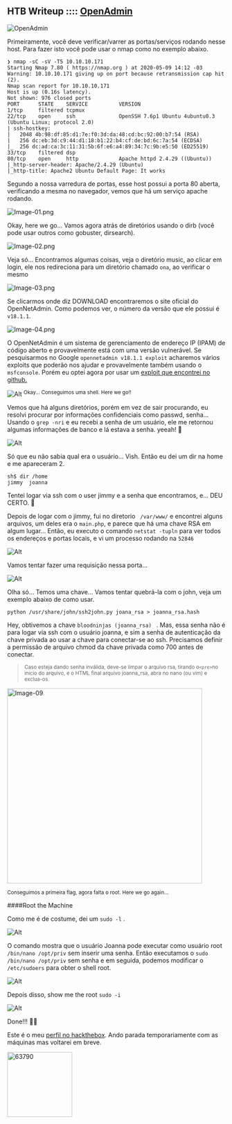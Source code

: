 ## HTB Writeup  :::: [OpenAdmin](https://www.hackthebox.eu/home/machines/profile/222)



![OpenAdmin](./Prints/OpenAdmin.png)



Primeiramente, você deve verificar/varrer as portas/serviços rodando nesse host. Para fazer isto você pode usar o nmap como no exemplo abaixo.


``` 
❯ nmap -sC -sV -T5 10.10.10.171
Starting Nmap 7.80 ( https://nmap.org ) at 2020-05-09 14:12 -03
Warning: 10.10.10.171 giving up on port because retransmission cap hit (2).
Nmap scan report for 10.10.10.171
Host is up (0.16s latency).
Not shown: 976 closed ports
PORT      STATE    SERVICE          VERSION
1/tcp     filtered tcpmux
22/tcp    open     ssh              OpenSSH 7.6p1 Ubuntu 4ubuntu0.3 (Ubuntu Linux; protocol 2.0)
| ssh-hostkey: 
|   2048 4b:98:df:85:d1:7e:f0:3d:da:48:cd:bc:92:00:b7:54 (RSA)
|   256 dc:eb:3d:c9:44:d1:18:b1:22:b4:cf:de:bd:6c:7a:54 (ECDSA)
|_  256 dc:ad:ca:3c:11:31:5b:6f:e6:a4:89:34:7c:9b:e5:50 (ED25519)
33/tcp    filtered dsp
80/tcp    open     http             Apache httpd 2.4.29 ((Ubuntu))
|_http-server-header: Apache/2.4.29 (Ubuntu)
|_http-title: Apache2 Ubuntu Default Page: It works

```


Segundo a nossa varredura de portas, esse host possui a porta 80 aberta, verificando a mesma no navegador, vemos que há um serviço apache rodando.


![Image-01.png](./Prints/Image-01.png)


Okay, here we go... Vamos agora atrás de diretórios usando o dirb (você pode usar outros como gobuster, dirsearch).

![Image-02.png](./Prints/Image-02.png)

Veja só... Encontramos algumas coisas, veja o diretório music, ao clicar em login, ele nos redireciona para um diretório chamado ```ona```, ao verificar o mesmo 

![Image-03.png](./Prints/Image-03.png)

Se clicarmos onde diz DOWNLOAD encontraremos o site oficial do OpenNetAdmin. Como podemos ver, o número da versão que ele possui é ```v18.1.1```.

![Image-04.png](./Prints/Image-04.png)

O OpenNetAdmin é um sistema de gerenciamento de endereço IP (IPAM) de código aberto e provavelmente está com uma versão vulnerável. Se pesquisarmos no Google ```opennetadmin v18.1.1 exploit``` acharemos vários exploits que poderão nos ajudar e provavelmente também usando o ```msfconsole```. Porém eu optei agora por usar um [exploit que encontrei no github.](https://github.com/amriunix/ona-rce)


![Alt](./Prints/Image-05.png)
<sup>Okay... Conseguimos uma shell. Here we go!!</sup>

Vemos que há alguns diretórios, porém em vez de sair procurando, eu resolvi procurar por informações confidenciais como passwd, senha... Usando o ```grep -nri``` e eu recebi a senha de um usuário, ele me retornou algumas informações de banco e lá estava a senha. yeeah! 🌚

![Alt](./Prints/Image-06.png)

Só que eu não sabia qual era o usuário... Vish. Então eu dei um dir na home e me apareceram 2.

```
sh$ dir /home
jimmy  joanna
```

Tentei logar via ssh com o user jimmy e a senha que encontramos, e... DEU CERTO. 🥳

Depois de logar com o jimmy, fui no diretorio ``` /var/www/``` e encontrei alguns arquivos, um deles era o ```main.php```, e parece que há uma chave RSA em algum lugar... Então, eu executo o comando ```netstat -tupln``` para ver todos os endereços e portas locais, e vi um processo rodando na ```52846```

![Alt](Prints/Image-07.png)

Vamos tentar fazer uma requisição nessa porta...

![Alt](./Prints/Image-08.png)

Olha só... Temos uma chave... Vamos tentar quebrá-la com o john, veja um exemplo abaixo de como usar. 

```
python /usr/share/john/ssh2john.py joana_rsa > joanna_rsa.hash
```
Hey, obtivemos a chave ```bloodninjas (joanna_rsa) ``` . Mas, essa senha não é para logar via ssh com o usuário joanna, e sim a senha de autenticação da chave privada ao usar a chave para conectar-se ao ssh. Precisamos definir a permissão de arquivo chmod da chave privada como 700 antes de conectar.

>  <sup>Caso esteja dando senha inválida, deve-se limpar o arquivo rsa, tirando o```<pre>```no inicio do arquivo, e o HTML final arquivo joanna_rsa, abra no nano (ou vim) e exclua-os.</sup> 



<img src="Prints/Image-09.png" alt="Image-09" width="450"/>

<sup>Conseguimos a primeira flag, agora falta o root. Here we go again...</sup>


####Root the Machine 

Como me é de costume, dei um ```sudo -l``` . 

![Alt](Prints/Image-10.png)

O comando mostra que o usuário Joanna pode executar como usuário root ```/bin/nano /opt/priv``` sem inserir uma senha. Então executamos o ```sudo /bin/nano /opt/priv``` sem senha e em seguida, podemos modificar o ```/etc/sudoers``` para obter o shell root.

![Alt](Prints/Image-11.png)

Depois disso, show me the root ```sudo -i``` 

![Alt](Prints/Image-12.png)


Done!!! 🖖🏼


Este é o meu [perfil no hackthebox](https://www.hackthebox.eu/home/users/profile/63790). 
Ando parada temporariamente com as máquinas mas voltarei em breve. 


<img src="Prints/63790.png" alt="63790" width="150"/>
